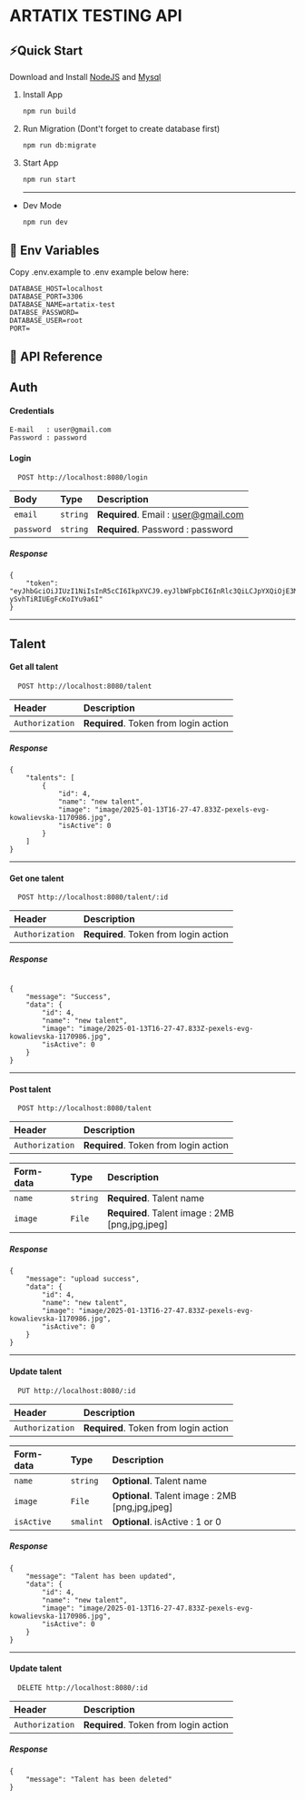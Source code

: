 

# ARTATIX TESTING API



## ⚡Quick Start

Download and Install [NodeJS](https://nodejs.org/en/download) and [Mysql](https://www.mysql.com/downloads/)

1. Install App
    ```bash
    npm run build
    ```
3. Run Migration (Dont't forget to create database first)
    ```bash
    npm run db:migrate
    ```
2. Start App

    ```bash
    npm run start
    ```
    -----
- Dev Mode

    ```bash
    npm run dev
    ```

## 🌱 Env Variables

Copy .env.example to .env example below here: 
```
DATABASE_HOST=localhost
DATABASE_PORT=3306
DATABASE_NAME=artatix-test
DATABSE_PASSWORD=
DATABASE_USER=root
PORT=
```
## 📖 API Reference
## Auth
#### Credentials
```
E-mail   : user@gmail.com
Password : password
```


#### Login

```
  POST http://localhost:8080/login
```

| Body        | Type     | Description                                                              |
| :---------- | :------- | :----------------------------------------------------------------------- |
| `email`   | `string` | **Required**. Email : user@gmail.com                              |
| `password`        | `string` | **Required**. Password : password |

##### Response
```
{
    "token": "eyJhbGciOiJIUzI1NiIsInR5cCI6IkpXVCJ9.eyJlbWFpbCI6InRlc3QiLCJpYXQiOjE3MzY3NTM2OTIsImV4cCI6MTczNzYxNzY5Mn0.Lpccfm0jkx7ZLsPJ80_R-ySvhTiRIUEgFcKoIYu9a6I"
}
```
----

## Talent
#### Get all talent
```
  POST http://localhost:8080/talent
```

| Header | Description                                                              |
| :---------- | :-------------------------------------------------------------------|
| `Authorization`  | **Required**. Token from login action                          |

##### Response
```
{
    "talents": [
        {
            "id": 4,
            "name": "new talent",
            "image": "image/2025-01-13T16-27-47.833Z-pexels-evg-kowalievska-1170986.jpg",
            "isActive": 0
        }
    ]
}
```
----------------
#### Get one talent
```
  POST http://localhost:8080/talent/:id
```

| Header | Description                                                              |
| :---------- | :-------------------------------------------------------------------|
| `Authorization`  | **Required**. Token from login action                          |

##### Response
```

{
    "message": "Success",
    "data": {
        "id": 4,
        "name": "new talent",
        "image": "image/2025-01-13T16-27-47.833Z-pexels-evg-kowalievska-1170986.jpg",
        "isActive": 0
    }
}
```
----------------
#### Post talent
```
  POST http://localhost:8080/talent
```
| Header | Description                                                              |
| :---------- | :-------------------------------------------------------------------|
| `Authorization`  | **Required**. Token from login action                          |

| Form-data        | Type     | Description                                                              |
| :---------- | :------- | :----------------------------------------------------------------------- |
| `name`   | `string` | **Required**. Talent name                               |
| `image`        | `File` | **Required**. Talent image : 2MB [png,jpg,jpeg] |

##### Response
```
{
    "message": "upload success",
    "data": {
        "id": 4,
        "name": "new talent",
        "image": "image/2025-01-13T16-27-47.833Z-pexels-evg-kowalievska-1170986.jpg",
        "isActive": 0
    }
}
```
----------------
#### Update talent
```
  PUT http://localhost:8080/:id
```
| Header | Description                                                              |
| :---------- | :-------------------------------------------------------------------|
| `Authorization`  | **Required**. Token from login action                          |

| Form-data        | Type     | Description                                                              |
| :---------- | :------- | :----------------------------------------------------------------------- |
| `name`   | `string` | **Optional**. Talent name                               |
| `image`        | `File` | **Optional**. Talent image : 2MB [png,jpg,jpeg] |
| `isActive`        | `smalint` | **Optional**. isActive : 1 or 0 |

##### Response
```
{
    "message": "Talent has been updated",
    "data": {
        "id": 4,
        "name": "new talent",
        "image": "image/2025-01-13T16-27-47.833Z-pexels-evg-kowalievska-1170986.jpg",
        "isActive": 0
    }
}
```
----------------
#### Update talent
```
  DELETE http://localhost:8080/:id
```

| Header | Description                                                              |
| :---------- | :-------------------------------------------------------------------|
| `Authorization`  | **Required**. Token from login action                          |

##### Response
```
{
    "message": "Talent has been deleted"
}
```